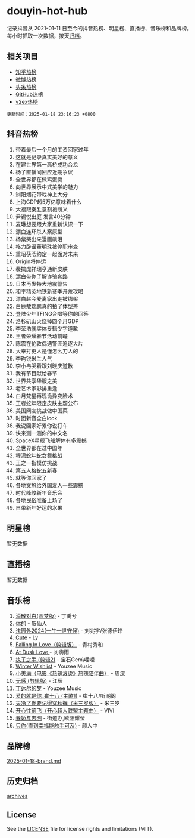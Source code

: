 # douyin-hot-hub

记录抖音从 2021-01-11 日至今的抖音热榜、明星榜、直播榜、音乐榜和品牌榜。每小时抓取一次数据，按天[归档](archives)。

## 相关项目

- [知乎热榜](https://github.com/lonnyzhang423/zhihu-hot-hub)
- [微博热榜](https://github.com/lonnyzhang423/weibo-hot-hub)
- [头条热榜](https://github.com/lonnyzhang423/toutiao-hot-hub)
- [GitHub热榜](https://github.com/lonnyzhang423/github-hot-hub)
- [v2ex热榜](https://github.com/lonnyzhang423/v2ex-hot-hub)


`更新时间：2025-01-18 23:16:23 +0800`

## 抖音热榜

1. 带着最后一个月的工资回家过年
1. 这就是记录真实美好的意义
1. 在建世界第一高桥成功合龙
1. 杨子直播间回应近期争议
1. 全世界都在做鸡蛋羹
1. 向世界展示中式美学的魅力
1. 浏阳烟花带戏神上大分
1. 上海GDP超5万亿意味着什么
1. 大福跟秦胜意割袍断义
1. 尹锡悦出庭 发言40分钟
1. 麦琳想要跟大家重新认识一下
1. 漂白连环杀人案原型
1. 杨紫哭出来漫画飙泪
1. 格力辟谣董明珠被停职审查
1. 重昭茯苓约定一起面对未来
1. Origin将停运
1. 裴擒虎祥瑞亨通新皮肤
1. 漂白带你了解诈骗套路
1. 日本再发特大地震警告
1. 和平精英地铁新赛季开荒攻略
1. 漂白赵今麦离家出走被绑架
1. 白鹿敖瑞鹏真的拍了体型差
1. 登陆少年TFING合唱等你的回答
1. 洛杉矶山火烧掉四个月GDP
1. 李荣浩就实体专辑少字道歉
1. 王者荣耀春节活动前瞻
1. 陈震在伦敦偶遇警匪追逐大片
1. 大奉打更人是懂怎么刀人的
1. 李昀锐米兰人气
1. 李小冉哭着跟刘晓庆道歉
1. 我有节目献给春节
1. 世界共享华服之美
1. 老艺术家彩排重逢
1. 白月梵星再现诡异变脸术
1. 王者蛇年限定皮肤主题公布
1. 美国网友挑战做中国菜
1. 时团新音全白look
1. 我说回家好累你说打车
1. 快来测一测你的中文名
1. SpaceX星舰飞船解体有多震撼
1. 全世界都在过中国年
1. 程潇蛇年蛇女舞挑战
1. 王之一指模仿挑战
1. 第五人格蛇五新春
1. 就等你回家了
1. 各地文旅给外国友人一些震撼
1. 时代峰峻新年音乐会
1. 各地民俗准备上场了
1. 自带新年好运的水果

## 明星榜

暂无数据

## 直播榜

暂无数据

## 音乐榜

1. [消散对白(圆梦版)](https://sf5-hl-cdn-tos.douyinstatic.com/obj/tos-cn-ve-2774/og4jB5I5IizzoZVAAAzWgBMAsMDWoArfwBOiFs) - 丁禹兮
1. [你的](https://sf5-hl-cdn-tos.douyinstatic.com/obj/tos-cn-ve-2774/oYuIeKf42jB7sEV6B2upMdpYAgfrQWj0FeRegh) - 贺仙人
1. [沈园外2024(一生一世守候)](https://sf5-hl-cdn-tos.douyinstatic.com/obj/tos-cn-ve-2774/oAIYMHGCmKaYKFDd6FZBf9AfMfx1eErAAEJAFH) - 刘兆宇/张德伊玲
1. [Cute](https://sf5-hl-cdn-tos.douyinstatic.com/obj/tos-cn-ve-2774/o4IbIzHWKAAB4wsS5qMBRiiAlEBGTpQRNfFvuo) - Ly
1. [Falling In Love（剪辑版）](https://sf5-hl-cdn-tos.douyinstatic.com/obj/tos-cn-ve-2774/o8ajpA8zzgBPahbBIO8AcKGBLJezFCRd1wfP9f) - 青村秀和
1. [ At Dusk  Love ](https://sf5-hl-cdn-tos.douyinstatic.com/obj/tos-cn-ve-2774/o8CrpCf5CaYgI4ZrtQgMQAFEfuGqNnRSDQAPBc) - 刘嗨雨
1. [执子之手 (剪辑2)](https://sf5-hl-cdn-tos.douyinstatic.com/obj/tos-cn-ve-2774/oUoZLQjCc31XzqsBnBQUNgeKtYPBcgbFDwtfcu) - 宝石Gem\哩哩
1. [Winter Wishlist](https://sf5-hl-cdn-tos.douyinstatic.com/obj/tos-cn-ve-2774/oIIgUOeamCFCVAzxN6MFRLIBlLGpUqQxeeHrLE) - Youzee Music
1. [小美满（电影《热辣滚烫》热辣陪伴曲）](https://sf5-hl-cdn-tos.douyinstatic.com/obj/tos-cn-ve-2774/o0GAn2lSgfZIDUgtevCGDQYnFg4CwnrBaxbTZL) - 周深
1. [无感 (剪辑版)](https://sf5-hl-cdn-tos.douyinstatic.com/obj/tos-cn-ve-2774/o0eIsUzJBDlQaQFC5OFlgbMEZC1TFYBftOBn6p) - 江辰
1. [丁达尔的梦](https://sf5-hl-cdn-tos.douyinstatic.com/obj/tos-cn-ve-2774/oMU3WirUZBVQkAC9ccG5P2IQirziZM2RTInUY) - Youzee Music
1. [爱的就是你_崔十八 (主歌1)](https://sf5-hl-cdn-tos.douyinstatic.com/obj/tos-cn-ve-2774/oI5BO5DhFZ6UTcNCnZaOCBLtZ7WIMQGfgnXf5E) - 崔十八/听潮阁
1. [天冷了你要记得穿秋裤（米三岁版）](https://sf5-hl-cdn-tos.douyinstatic.com/obj/tos-cn-ve-2774/oQlIwVIDWiZ6BQilAorS7MA0AgCkQDvcZAdm1) - 米三岁
1. [开心往前飞（开心超人联盟主题曲）](https://sf5-hl-cdn-tos.douyinstatic.com/obj/tos-cn-ve-2774/9d8fb7c82cf1421fb93a9fe925275e0a) - VIVI
1. [春娇与志明](https://sf5-hl-cdn-tos.douyinstatic.com/obj/tos-cn-ve-2774/e530d8fceb7044b39707d7f9ff54add1) - 街道办,欧阳耀莹
1. [只你(直到幸福能触手可及)](https://sf5-hl-cdn-tos.douyinstatic.com/obj/tos-cn-ve-2774/o0lBkRDzFTeaVSUz3ZZSCBVtZ5DIMQGfgmEAuE) - 颜人中

## 品牌榜

[2025-01-18-brand.md](archives/2025-01-18-brand.md)

## 历史归档

[archives](archives)

## License

See the [LICENSE](LICENSE) file for license rights and limitations (MIT).
